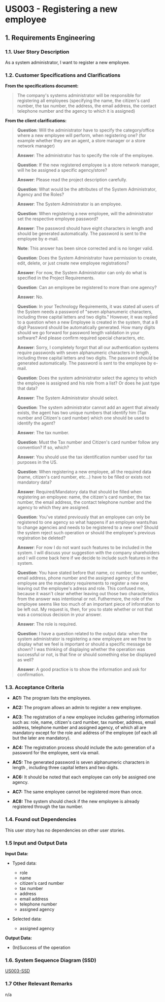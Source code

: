 # US003 - Registering a new employee

## 1. Requirements Engineering

### 1.1. User Story Description

As a system administrator, I want to register a new employee.

### 1.2. Customer Specifications and Clarifications

**From the specifications document:**

>The company's systems administrator will be responsible for registering all employees (specifying
the name, the citizen's card number, the tax number, the address, the email address, the contact
telephone number and the agency to which it is assigned)

**From the client clarifications:**

>**Question**: Will the administrator have to specify the category/office where a new employee will perform, when registering one?  (for example whether they are an agent, a store manager or a store network manager)
>
>**Answer**: The administrator has to specify the role of the employee.

>**Question**: If the new registered employee is a store network manager, will he be assigned a specific agency/store?
>
>**Answer**: Please read the project description carefully.

>**Question**: What would be the attributes of the System Administrator, Agency and the Roles?
>
>**Answer**: The System Administrator is an employee.

>**Question**: When registering a new employee, will the administrator set the respective employee password?
>
>**Answer**: The password should have eight characters in length and should be generated automatically. The password is sent to the employee by e-mail.
>
>**Note**: This answer has been since corrected and is no longer valid.

>**Question**: Does the System Administrator have permission to create, edit, delete, or just create new employee registrations?
>
>**Answer**: For now, the System Administrator can only do what is specified in the Project Requirements.

>**Question**: Can an employee be registered to more than one agency?
>
>**Answer**: No.

>**Question**: In your Technology Requirements, it was stated all users of the System needs a password of "seven alphanumeric characters, including three capital letters and two digits." However, it was replied to a question when a new Employee is created in the system, that a 8 digit Password should be automatically generated. How many digits should we go forward for password length validation in your software? And please confirm required special characters, etc.
>
>**Answer**: Sorry, I completely forgot that all our authentication systems require passwords with seven alphanumeric characters in length , including three capital letters and two digits. The password should be generated automatically. The password is sent to the employee by e-mail.

>**Question**: Does the system administrator select the agency to which the employee is assigned and his role from a list? Or does he just type that data?
>
>**Answer**: The System Administrator should select.

>**Question**: The system administrator cannot add an agent that already exists, the agent has two unique numbers that identify him (Tax number and Citizen's card number) which one should be used to identify the agent?
>
>**Answer**: The tax number.

>**Question**: Must the Tax number and Citizen's card number follow any convention? If so, which?
>
>**Answer**: You should use the tax identification number used for tax purposes in the US.

>**Question**: When registering a new employee, all the required data (name, citizen's card number, etc...) have to be filled or exists not mandatory data?
>
>**Answer**: Required/Mandatory data that should be filled when registering an employee: name, the citizen's card number, the tax number, the email address, the contact telephone number and the agency to which they are assigned.

>**Question**: You've stated previously that an employee can only be registered to one agency so what happens if an employee wants/has to change agencies and needs to be registered to a new one? Should the system reject such operation or should the employee's previous registration be deleted?
>
>**Answer**: For now I do not want such features to be included in the system. I will discuss your suggestion with the company shareholders and I will come back here if we decide to include such features in the system.

>**Question**: You have stated before that name, cc number, tax number, email address, phone number and the assigned agency of the employee are the mandatory requirements to register a new one, leaving out the employee's adress and role. This confused me, because it wasn't clear whether leaving out those two characteristics from the answer was intentional or not. Futhermore, the role of the employee seems like too much of an important piece of information to be left out. My request is, then, for you to state whether or not that was a conscious decision in your answer.
>
>**Answer**: The role is required.

>**Question**: I have a question related to the output data: when the system administrator is registering a new employee are we free to display what we feel is important or should a specific message be shown? I was thinking of displaying whether the operation was successful or not, is that fine or should something else be displayed as well?
>
>**Answer**: A good practice is to show the information and ask for confirmation.


### 1.3. Acceptance Criteria

* **AC1:** The program lists the employees.

* **AC2:** The program allows an admin to register a new employee.

* **AC3**: The registration of a new employee includes gathering information such as: role, name, citizen's card number, tax number, address, email address, telephone number and assigned agency, of which all are mandatory except for the role and address of the employee (of each all but the later are mandatory).

* **AC4:** The registration process should include the auto generation of a password for the employee, sent via email.

* **AC5:** The generated password is seven alphanumeric characters in length , including three capital letters and two digits.

* **AC6:** It should be noted that each employee can only be assigned one agency.

* **AC7:** The same employee cannot be registered more than once.

* **AC8:** The system should check if the new employee is already registered through the tax number.

### 1.4. Found out Dependencies

This user story has no dependencies on other user stories.

### 1.5 Input and Output Data
**Input Data:**

* Typed data:
    * role
    * name
    * citizen's card number
    * tax number
    * address
    * email address
    * telephone number
    * assigned agency

* Selected data:
    * assigned agency

**Output Data:**

* (In)Success of the operation
### 1.6. System Sequence Diagram (SSD)

[US003-SSD](puml/us003-system-sequence-diagram.puml)

### 1.7 Other Relevant Remarks
n/a
